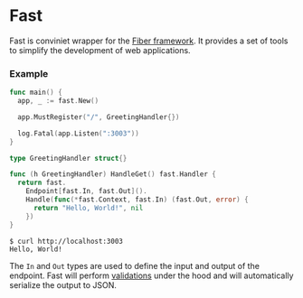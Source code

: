 # Fast

Fast is conviniet wrapper for the [Fiber framework](https://gofiber.io/). It provides a set of tools to simplify the development of web applications.


### Example

```go
func main() {
  app, _ := fast.New()

  app.MustRegister("/", GreetingHandler{})

  log.Fatal(app.Listen(":3003"))
}

type GreetingHandler struct{}

func (h GreetingHandler) HandleGet() fast.Handler {
  return fast.
    Endpoint[fast.In, fast.Out]().
    Handle(func(*fast.Context, fast.In) (fast.Out, error) {
      return "Hello, World!", nil
    })
}
```

```shell
$ curl http://localhost:3003
Hello, World!
```

The `In` and `Out` types are used to define the input and output of the endpoint.
Fast will perform [validations](https://github.com/go-playground/validator) under the hood and will automatically serialize the output to JSON.
